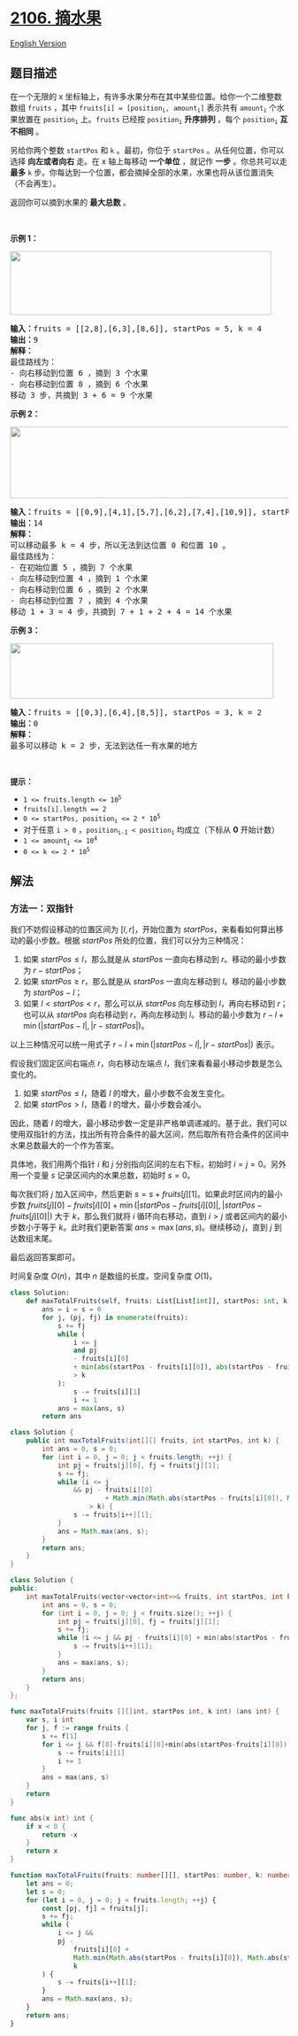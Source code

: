 # [2106. 摘水果](https://leetcode.cn/problems/maximum-fruits-harvested-after-at-most-k-steps)

[English Version](/solution/2100-2199/2106.Maximum%20Fruits%20Harvested%20After%20at%20Most%20K%20Steps/README_EN.md)

<!-- tags:数组,二分查找,前缀和,滑动窗口 -->

## 题目描述

<!-- 这里写题目描述 -->

<p>在一个无限的 x 坐标轴上，有许多水果分布在其中某些位置。给你一个二维整数数组 <code>fruits</code> ，其中 <code>fruits[i] = [position<sub>i</sub>, amount<sub>i</sub>]</code> 表示共有 <code>amount<sub>i</sub></code> 个水果放置在 <code>position<sub>i</sub></code> 上。<code>fruits</code> 已经按 <code>position<sub>i</sub></code> <strong>升序排列</strong> ，每个 <code>position<sub>i</sub></code> <strong>互不相同</strong> 。</p>

<p>另给你两个整数 <code>startPos</code> 和 <code>k</code> 。最初，你位于 <code>startPos</code> 。从任何位置，你可以选择 <strong>向左或者向右</strong> 走。在 x 轴上每移动 <strong>一个单位</strong> ，就记作 <strong>一步</strong> 。你总共可以走 <strong>最多</strong> <code>k</code> 步。你每达到一个位置，都会摘掉全部的水果，水果也将从该位置消失（不会再生）。</p>

<p>返回你可以摘到水果的 <strong>最大总数</strong> 。</p>

<p>&nbsp;</p>

<p><strong>示例 1：</strong></p>
<img alt="" src="https://fastly.jsdelivr.net/gh/doocs/leetcode@main/solution/2100-2199/2106.Maximum%20Fruits%20Harvested%20After%20at%20Most%20K%20Steps/images/1.png" style="width: 472px; height: 115px;">
<pre><strong>输入：</strong>fruits = [[2,8],[6,3],[8,6]], startPos = 5, k = 4
<strong>输出：</strong>9
<strong>解释：</strong>
最佳路线为：
- 向右移动到位置 6 ，摘到 3 个水果
- 向右移动到位置 8 ，摘到 6 个水果
移动 3 步，共摘到 3 + 6 = 9 个水果
</pre>

<p><strong>示例 2：</strong></p>
<img alt="" src="https://fastly.jsdelivr.net/gh/doocs/leetcode@main/solution/2100-2199/2106.Maximum%20Fruits%20Harvested%20After%20at%20Most%20K%20Steps/images/2.png" style="width: 512px; height: 129px;">
<pre><strong>输入：</strong>fruits = [[0,9],[4,1],[5,7],[6,2],[7,4],[10,9]], startPos = 5, k = 4
<strong>输出：</strong>14
<strong>解释：</strong>
可以移动最多 k = 4 步，所以无法到达位置 0 和位置 10 。
最佳路线为：
- 在初始位置 5 ，摘到 7 个水果
- 向左移动到位置 4 ，摘到 1 个水果
- 向右移动到位置 6 ，摘到 2 个水果
- 向右移动到位置 7 ，摘到 4 个水果
移动 1 + 3 = 4 步，共摘到 7 + 1 + 2 + 4 = 14 个水果
</pre>

<p><strong>示例 3：</strong></p>
<img alt="" src="https://fastly.jsdelivr.net/gh/doocs/leetcode@main/solution/2100-2199/2106.Maximum%20Fruits%20Harvested%20After%20at%20Most%20K%20Steps/images/3.png" style="width: 476px; height: 100px;">
<pre><strong>输入：</strong>fruits = [[0,3],[6,4],[8,5]], startPos = 3, k = 2
<strong>输出：</strong>0
<strong>解释：</strong>
最多可以移动 k = 2 步，无法到达任一有水果的地方
</pre>

<p>&nbsp;</p>

<p><strong>提示：</strong></p>

<ul>
	<li><code>1 &lt;= fruits.length &lt;= 10<sup>5</sup></code></li>
	<li><code>fruits[i].length == 2</code></li>
	<li><code>0 &lt;= startPos, position<sub>i</sub> &lt;= 2 * 10<sup>5</sup></code></li>
	<li>对于任意 <code>i &gt; 0</code> ，<code>position<sub>i-1</sub> &lt; position<sub>i</sub></code> 均成立（下标从 <strong>0</strong> 开始计数）</li>
	<li><code>1 &lt;= amount<sub>i</sub> &lt;= 10<sup>4</sup></code></li>
	<li><code>0 &lt;= k &lt;= 2 * 10<sup>5</sup></code></li>
</ul>

## 解法

### 方法一：双指针

我们不妨假设移动的位置区间为 $[l,r]$，开始位置为 $startPos$，来看看如何算出移动的最小步数。根据 $startPos$ 所处的位置，我们可以分为三种情况：

1. 如果 $startPos \leq l$，那么就是从 $startPos$ 一直向右移动到 $r$。移动的最小步数为 $r - startPos$；
2. 如果 $startPos \geq r$，那么就是从 $startPos$ 一直向左移动到 $l$。移动的最小步数为 $startPos - l$；
3. 如果 $l \lt startPos \lt r$，那么可以从 $startPos$ 向左移动到 $l$，再向右移动到 $r$；也可以从 $startPos$ 向右移动到 $r$，再向左移动到 $l$。移动的最小步数为 $r - l + \min(\lvert startPos - l \rvert, \lvert r - startPos \rvert)$。

以上三种情况可以统一用式子 $r - l + \min(\lvert startPos - l \rvert, \lvert r - startPos \rvert)$ 表示。

假设我们固定区间右端点 $r$，向右移动左端点 $l$，我们来看看最小移动步数是怎么变化的。

1. 如果 $startPos \leq l$，随着 $l$ 的增大，最小步数不会发生变化。
2. 如果 $startPos \gt l$，随着 $l$ 的增大，最小步数会减小。

因此，随着 $l$ 的增大，最小移动步数一定是非严格单调递减的。基于此，我们可以使用双指针的方法，找出所有符合条件的最大区间，然后取所有符合条件的区间中水果总数最大的一个作为答案。

具体地，我们用两个指针 $i$ 和 $j$ 分别指向区间的左右下标，初始时 $i = j = 0$。另外用一个变量 $s$ 记录区间内的水果总数，初始时 $s = 0$。

每次我们将 $j$ 加入区间中，然后更新 $s = s + fruits[j][1]$。如果此时区间内的最小步数 $fruits[j][0] - fruits[i][0] + \min(\lvert startPos - fruits[i][0] \rvert, \lvert startPos - fruits[j][0] \rvert)$ 大于 $k$，那么我们就将 $i$ 循环向右移动，直到 $i \gt j$ 或者区间内的最小步数小于等于 $k$。此时我们更新答案 $ans = \max(ans, s)$。继续移动 $j$，直到 $j$ 到达数组末尾。

最后返回答案即可。

时间复杂度 $O(n)$，其中 $n$ 是数组的长度。空间复杂度 $O(1)$。

<!-- tabs:start -->

```python
class Solution:
    def maxTotalFruits(self, fruits: List[List[int]], startPos: int, k: int) -> int:
        ans = i = s = 0
        for j, (pj, fj) in enumerate(fruits):
            s += fj
            while (
                i <= j
                and pj
                - fruits[i][0]
                + min(abs(startPos - fruits[i][0]), abs(startPos - fruits[j][0]))
                > k
            ):
                s -= fruits[i][1]
                i += 1
            ans = max(ans, s)
        return ans
```

```java
class Solution {
    public int maxTotalFruits(int[][] fruits, int startPos, int k) {
        int ans = 0, s = 0;
        for (int i = 0, j = 0; j < fruits.length; ++j) {
            int pj = fruits[j][0], fj = fruits[j][1];
            s += fj;
            while (i <= j
                && pj - fruits[i][0]
                        + Math.min(Math.abs(startPos - fruits[i][0]), Math.abs(startPos - pj))
                    > k) {
                s -= fruits[i++][1];
            }
            ans = Math.max(ans, s);
        }
        return ans;
    }
}
```

```cpp
class Solution {
public:
    int maxTotalFruits(vector<vector<int>>& fruits, int startPos, int k) {
        int ans = 0, s = 0;
        for (int i = 0, j = 0; j < fruits.size(); ++j) {
            int pj = fruits[j][0], fj = fruits[j][1];
            s += fj;
            while (i <= j && pj - fruits[i][0] + min(abs(startPos - fruits[i][0]), abs(startPos - pj)) > k) {
                s -= fruits[i++][1];
            }
            ans = max(ans, s);
        }
        return ans;
    }
};
```

```go
func maxTotalFruits(fruits [][]int, startPos int, k int) (ans int) {
	var s, i int
	for j, f := range fruits {
		s += f[1]
		for i <= j && f[0]-fruits[i][0]+min(abs(startPos-fruits[i][0]), abs(startPos-f[0])) > k {
			s -= fruits[i][1]
			i += 1
		}
		ans = max(ans, s)
	}
	return
}

func abs(x int) int {
	if x < 0 {
		return -x
	}
	return x
}
```

```ts
function maxTotalFruits(fruits: number[][], startPos: number, k: number): number {
    let ans = 0;
    let s = 0;
    for (let i = 0, j = 0; j < fruits.length; ++j) {
        const [pj, fj] = fruits[j];
        s += fj;
        while (
            i <= j &&
            pj -
                fruits[i][0] +
                Math.min(Math.abs(startPos - fruits[i][0]), Math.abs(startPos - pj)) >
                k
        ) {
            s -= fruits[i++][1];
        }
        ans = Math.max(ans, s);
    }
    return ans;
}
```

<!-- tabs:end -->

<!-- end -->
